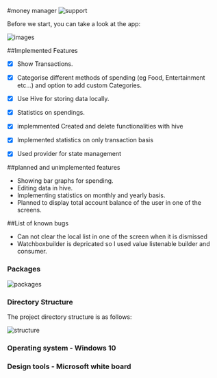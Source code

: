 #money manager
![support](https://img.shields.io/badge/plateform-flutter%7Candroid%20studio-9cf?style=for-the-badge&logo=appveyor) 


Before we start, you can take a look at the app:

![images](https://raw.githubusercontent.com/Tarun1001/IRIS_2021_Tarun_S_181CH045/master/images/images43.gif?token=AQX6BSCK7XNI2FU4B4EDZRLAWEJBO)

##Implemented Features

- [x] Show Transactions.
- [x] Categorise different methods of spending (eg Food, Entertainment etc...) and  option to add custom Categories.

- [x] Use Hive for storing data locally.
- [x] Statistics on  spendings.
- [x] implemmented Created and delete functionalities with hive 
- [x] Implemented statistics on only transaction basis
- [x] Used provider for state management

##planned and unimplemented features

- Showing bar graphs for spending.
- Editing data in hive.
- Implementing statistics on monthly and yearly basis.
- Planned to display total account balance of the user in one of the screens.


##List of known bugs
- Can not clear the local list in one of the screen when it is dismissed
- Watchboxbuilder is depricated so I used value listenable builder and consumer. 
### Packages
![packages](https://raw.githubusercontent.com/Tarun1001/IRIS_2021_Tarun_S_181CH045/master/images/packages.png?token=AQX6BSDGYLHCRCQU5DFZDKLAWEJGI)



### Directory Structure

The project directory structure is as follows:

![structure](https://raw.githubusercontent.com/Tarun1001/IRIS_2021_Tarun_S_181CH045/master/images/structure.png?token=AQX6BSEMBYVJL2KBR23NHBDAWEJMG)
### Operating system - Windows 10
### Design tools     - Microsoft white board







